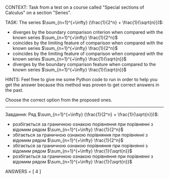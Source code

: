 CONTEXT: Task from a test on a course called "Special sections of Calculus" on a section "Series".

TASK:
The series $\sum_{n=1}^{+\infty} (\frac{1}{2^n} + \frac{1}{\sqrt{n}})$:

- diverges by the boundary comparison criterion when compared with the known series $\sum_{n=1}^{+\infty} \frac{1}{2^n}$
- coincides by the limiting feature of comparison when compared with the known series $\sum_{n=1}^{+\infty} \frac{1}{2^n}$
- coincides by the limiting feature of comparison when compared with the known series $\sum_{n=1}^{+\infty} \frac{1}{\sqrt{n}}$
- diverges by the boundary comparison feature when compared to the known series $\sum_{n=1}^{+\infty} \frac{1}{\sqrt{n}}$

HINTS: Feel free to give me some Python code to run in order to help you get the answer because this method was proven to get correct answers in the past.

Choose the correct option from the proposed ones.

---

Завдання:
Ряд $\sum_{n=1}^{+\infty} (\frac{1}{2^n} + \frac{1}{\sqrt{n}})$:

- розбігається за граничною ознакою порівняння при порівнянні з відомим рядом $\sum_{n=1}^{+\infty} \frac{1}{2^n}$
- збігається за граничною ознакою порівняння при порівнянні з відомим рядом $\sum_{n=1}^{+\infty} \frac{1}{2^n}$
- збігається за граничною ознакою порівняння при порівнянні з відомим рядом $\sum_{n=1}^{+\infty} \frac{1}{\sqrt{n}}$
- розбігається за граничною ознакою порівняння при порівнянні з відомим рядом $\sum_{n=1}^{+\infty} \frac{1}{\sqrt{n}}$

ANSWERS = [
4
]

